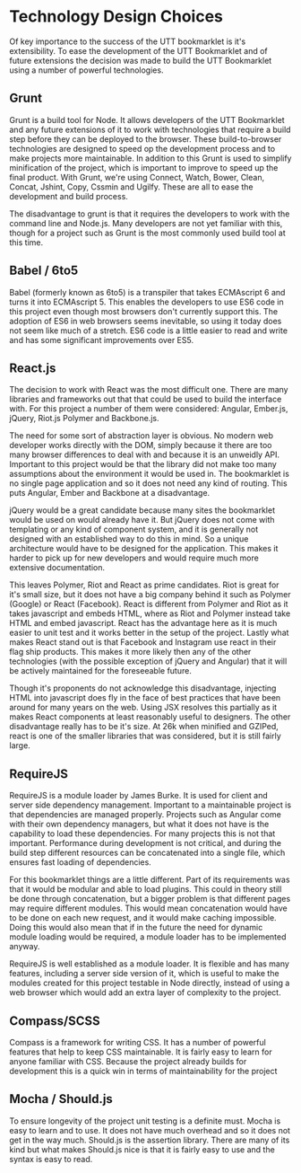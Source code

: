 # Technology Design Choices
Of key importance to the success of the UTT bookmarklet is it's extensibility. To ease the development of the UTT Bookmarklet and of future extensions the decision was made to build the UTT Bookmarklet using a number of powerful technologies.

## Grunt
Grunt is a build tool for Node. It allows developers of the UTT Bookmarklet and any future extensions of it to work with technologies that require a build step before they can be deployed to the browser. These build-to-browser technologies are designed to speed op the development process and to make projects more maintainable. In addition to this Grunt is used to simplify minification of the project, which is important to improve to speed up the final product. With Grunt, we're using Connect, Watch, Bower, Clean, Concat, Jshint, Copy, Cssmin and Ugilfy. These are all to ease the development and build process. 

The disadvantage to grunt is that it requires the developers to work with the command line and Node.js. Many developers are not yet familiar with this, though for a project such as Grunt is the most commonly used build tool at this time.

## Babel / 6to5
Babel (formerly known as 6to5) is a transpiler that takes ECMAscript 6 and turns it into ECMAscript 5. This enables the developers to use ES6 code in this project even though most browsers don't currently support this. The adoption of ES6 in web browsers seems inevitable, so using it today does not seem like much of a stretch. ES6 code is a little easier to read and write and has some significant improvements over ES5.

## React.js
The decision to work with React was the most difficult one. There are many libraries and frameworks out that that could be used to build the interface with. For this project a number of them were considered: Angular, Ember.js, jQuery, Riot.js Polymer and Backbone.js.

The need for some sort of abstraction layer is obvious. No modern web developer works directly with the DOM, simply because it there are too many browser differences to deal with and because it is an unweidly API. Important to this project would be that the library did not make too many assumptions about the environment it would be used in. The bookmarklet is no single page application and so it does not need any kind of routing. This puts Angular, Ember and Backbone at a disadvantage.

jQuery would be a great candidate because many sites the bookmarklet would be used on would already have it. But jQuery does not come with templating or any kind of component system, and it is generally not designed with an established way to do this in mind. So a unique architecture would have to be designed for the application. This makes it harder to pick up for new developers and would require much more extensive documentation.

This leaves Polymer, Riot and React as prime candidates. Riot is great for it's small size, but it does not have a big company behind it such as Polymer (Google) or React (Facebook). React is different from Polymer and Riot as it takes javascript and embeds HTML, where as Riot and Polymer instead take HTML and embed javascript. React has the advantage here as it is much easier to unit test and it works better in the setup of the project. Lastly what makes React stand out is that Facebook and Instagram use react in their flag ship products. This makes it more likely then any of the other technologies (with the possible exception of jQuery and Angular) that it will be actively maintained for the foreseeable future.

Though it's proponents do not acknowledge this disadvantage, injecting HTML into javascript does fly in the face of best practices that have been around for many years on the web. Using JSX resolves this partially as it makes React components at least reasonably useful to designers. The other disadvantage really has to be it's size. At 26k when minified and GZIPed, react is one of the smaller libraries that was considered, but it is still fairly large.

## RequireJS
RequireJS is a module loader by James Burke. It is used for client and server side dependency management. Important to a maintainable project is that dependencies are managed properly. Projects such as Angular come with their own dependency managers, but what it does not have is the capability to load these dependencies. For many projects this is not that important. Performance during development is not critical, and during the build step different resources can be concatenated into a single file, which ensures fast loading of dependencies.

For this bookmarklet things are a little different. Part of its requirements was that it would be modular and able to load plugins. This could in theory still be done through concatenation, but a bigger problem is that different pages may require different modules. This would mean concatenation would have to be done on each new request, and it would make caching impossible. Doing this would also mean that if in the future the need for dynamic module loading would be required, a module loader has to be implemented anyway.

RequireJS is well established as a module loader. It is flexible and has many features, including a server side version of it, which is useful to make the modules created for this project testable in Node directly, instead of using a web browser which would add an extra layer of complexity to the project.

## Compass/SCSS
Compass is a framework for writing CSS. It has a number of powerful features that help to keep CSS maintainable. It is fairly easy to learn for anyone familiar with CSS. Because the project already builds for development this is a quick win in terms of maintainability for the project

## Mocha / Should.js
To ensure longevity of the project unit testing is a definite must. Mocha is easy to learn and to use. It does not have much overhead and so it does not get in the way much. Should.js is the assertion library. There are many of its kind but what makes Should.js nice is that it is fairly easy to use and the syntax is easy to read.